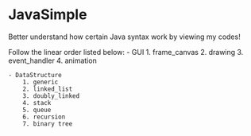 # JavaSimple
Better understand how certain Java syntax work by viewing my codes!

Follow the linear order listed below:
	- GUI 
		1. frame_canvas
		2. drawing
		3. event_handler
		4. animation

	- DataStructure
		1. generic
		2. linked_list
		3. doubly_linked
		4. stack
		5. queue
		6. recursion
		7. binary tree
